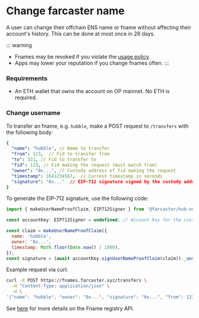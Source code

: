 # Change farcaster name

A user can change their offchain ENS name or fname without affecting their account's history. This can be done at most once in 28 days.

::: warning

- Fnames may be revoked if you violate the [usage policy](/learn/architecture/ens-names#offchain-ens-names-fnames).
- Apps may lower your reputation if you change fnames often.
  :::

### Requirements

- An ETH wallet that owns the account on OP mainnet. No ETH is required.

### Change username

To transfer an fname, e.g. `hubble`, make a POST request to `/transfers` with the following body:

```yaml
{
  "name": "hubble", // Name to transfer
  "from": 123,  // Fid to transfer from
  "to": 321, // Fid to transfer to
  "fid": 123, // Fid making the request (must match from)
  "owner": "0x...", // Custody address of fid making the request
  "timestamp": 1641234567,  // Current timestamp in seconds
  "signature": "0x..."  // EIP-712 signature signed by the custody address of the fid
}
```

To generate the EIP-712 signature, use the following code:

```js
import { makeUserNameProofClaim, EIP712Signer } from '@farcaster/hub-nodejs';

const accountKey: EIP712Signer = undefined; // Account Key for the custody address (use appropriate subclass from hub-nodejs for ethers or viem)

const claim = makeUserNameProofClaim({
  name: 'hubble',
  owner: '0x...',
  timestamp: Math.floor(Date.now() / 1000),
});
const signature = (await accountKey.signUserNameProofClaim(claim))._unsafeUnwrap();
```

Example request via curl:

```bash
curl -X POST https://fnames.farcaster.xyz/transfers \
  -H "Content-Type: application/json" \
  -d \
'{"name": "hubble", "owner": "0x...", "signature": "0x...", "from": 123, "to": 321, "timestamp": 1641234567, fid: 123}'
```

See [here](/reference/fname/api.md) for more details on the Fname registry API.
